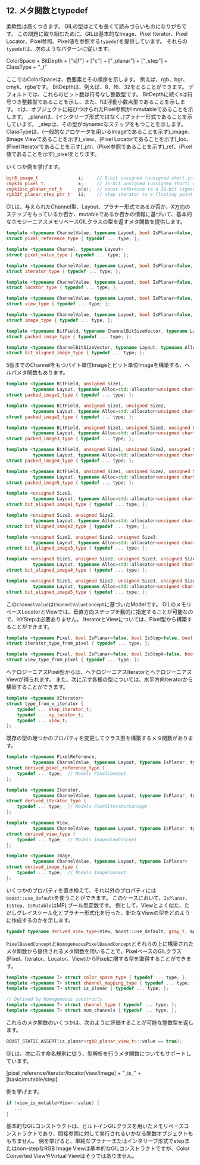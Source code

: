 <!-- Copyright 2014 Hiroaki Nishihara

     Distributed under the Boost Software License, Version 1.0.
     (See accompanying file LICENSE_1_0.txt or copy at
     http://www.boost.org/LICENSE_1_0.txt)
-->

<!-- Copyright 2008 Lubomir Bourdev and Hailin Jin

     Distributed under the Boost Software License, Version 1.0.
     (See accompanying file LICENSE_1_0.txt or copy at
     http://www.boost.org/LICENSE_1_0.txt)
-->

<!--
    Copyright 2005-2007 Adobe Systems Incorporated
    Distributed under the MIT License (see accompanying file LICENSE_1_0_0.txt
    or a copy at http://stlab.adobe.com/licenses.html)

    Some files are held under additional license.
    Please see "http://stlab.adobe.com/licenses.html" for more information.
-->

## 12. メタ関数とtypedef
柔軟性は高くつきます。
GILの型はとても長くて読みづらいものになりがちです。
この問題に取り組むために、GILは基本的なImage、Pixel Iterator、Pixel Locator、Pixel参照、Pixel値を参照する`typedef`を提供しています。
それらの`typedef`は、次のようなパターンに従います。

ColorSpace + BitDepth + ["s|f"] + ["c"] + ["_planar"] + ["_step"] + ClassType + "_t"

ここでのColorSpaceは、色要素とその順序を示します。
例えば、rgb、bgr、cmyk、rgbaです。
BitDepthは、例えば、8、16、32をとることができます。
デフォルトでは、これらのビット数は符号なし整数型です。
BitDepthに続くsは符号つき整数型であることを示し、また、fは浮動小数点型であることを示します。
cは、オブジェクトに結びつけられたPixel参照がimmutableであることを示します。
_planarは、(インタリーブ形式ではなく、)プラナー形式であることを示しています。
_stepは、その型がdynamicなステップをもつことを示します。
ClassTypeは、(一般的なアロケータを用いるImageであることを示す)_image、(Image Viewであることを示す)_view、(Pixel Locatorであることを示す)_loc、(Pixel Iteratorであることを示す)_ptr、(Pixel参照であることを示す)_ref、(Pixel値であることを示す)_pixelをとります。

いくつか例を挙げます。

```cpp
bgr8_image_t               i;     // 8-bit unsigned (unsigned char) interleaved BGR image
cmyk16_pixel_t;            x;     // 16-bit unsigned (unsigned short) CMYK pixel value;
cmyk16sc_planar_ref_t      p(x);  // const reference to a 16-bit signed integral (signed short) planar CMYK pixel x.
rgb32f_planar_step_ptr_t   ii;    // step iterator to a floating point 32-bit (float) planar RGB pixel.
```

GILは、与えられたChannel型、Layout、プラナー形式であるか否か、X方向のステップをもっているか否か、mutableであるか否かの情報に基づいて、基本的なホモジーニアスメモリベースGILクラスの型を返すメタ関数を提供します。

```cpp
template <typename ChannelValue, typename Layout, bool IsPlanar=false,                     bool IsMutable=true>
struct pixel_reference_type { typedef ... type; };

template <typename Channel, typename Layout>
struct pixel_value_type { typedef ... type; };

template <typename ChannelValue, typename Layout, bool IsPlanar=false, bool IsStep=false,  bool IsMutable=true>
struct iterator_type { typedef ... type; };

template <typename ChannelValue, typename Layout, bool IsPlanar=false, bool IsXStep=false, bool IsMutable=true>
struct locator_type { typedef ... type; };

template <typename ChannelValue, typename Layout, bool IsPlanar=false, bool IsXStep=false, bool IsMutable=true>
struct view_type { typedef ... type; };

template <typename ChannelValue, typename Layout, bool IsPlanar=false, typename Alloc=std::allocator<unsigned char> >
struct image_type { typedef ... type; };

template <typename BitField, typename ChannelBitSizeVector, typename Layout, typename Alloc=std::allocator<unsigned char> >
struct packed_image_type { typedef ... type; };

template <typename ChannelBitSizeVector, typename Layout, typename Alloc=std::allocator<unsigned char> >
struct bit_aligned_image_type { typedef ... type; };
```

5個までのChannelをもつバイト単位Imageとビット単位Imageを構築する、ヘルパメタ関数もあります。

```cpp
template <typename BitField, unsigned Size1,
          typename Layout, typename Alloc=std::allocator<unsigned char> >
struct packed_image1_type { typedef ... type; };

template <typename BitField, unsigned Size1, unsigned Size2,
          typename Layout, typename Alloc=std::allocator<unsigned char> >
struct packed_image2_type { typedef ... type; };

template <typename BitField, unsigned Size1, unsigned Size2, unsigned Size3,
          typename Layout, typename Alloc=std::allocator<unsigned char> >
struct packed_image3_type { typedef ... type; };

template <typename BitField, unsigned Size1, unsigned Size2, unsigned Size3, unsigned Size4,
          typename Layout, typename Alloc=std::allocator<unsigned char> >
struct packed_image4_type { typedef ... type; };

template <typename BitField, unsigned Size1, unsigned Size2, unsigned Size3, unsigned Size4, unsigned Size5,
          typename Layout, typename Alloc=std::allocator<unsigned char> >
struct packed_image5_type { typedef ... type; };

template <unsigned Size1,
          typename Layout, typename Alloc=std::allocator<unsigned char> >
struct bit_aligned_image1_type { typedef ... type; };

template <unsigned Size1, unsigned Size2,
          typename Layout, typename Alloc=std::allocator<unsigned char> >
struct bit_aligned_image2_type { typedef ... type; };

template <unsigned Size1, unsigned Size2, unsigned Size3,
          typename Layout, typename Alloc=std::allocator<unsigned char> >
struct bit_aligned_image3_type { typedef ... type; };

template <unsigned Size1, unsigned Size2, unsigned Size3, unsigned Size4,
          typename Layout, typename Alloc=std::allocator<unsigned char> >
struct bit_aligned_image4_type { typedef ... type; };

template <unsigned Size1, unsigned Size2, unsigned Size3, unsigned Size4, unsigned Size5,
          typename Layout, typename Alloc=std::allocator<unsigned char> >
struct bit_aligned_image5_type { typedef ... type; };
```

この`ChannelValue`は`ChannelValueConcept`に基づいたModelです。
GILのメモリベースLocatorとViewでは、垂直方向ステップを動的に指定することが可能なので、IsYStepは必要ありません。
IteratorとViewについては、Pixel型から構築することができます。

```cpp
template <typename Pixel, bool IsPlanar=false, bool IsStep=false, bool IsMutable=true>
struct iterator_type_from_pixel { typedef ... type; };

template <typename Pixel, bool IsPlanar=false, bool IsStepX=false, bool IsMutable=true>
struct view_type_from_pixel { typedef ... type; };
```

ヘテロジーニアスPixel型からは、ヘテロジーニアスIteratorとヘテロジーニアスViewが得られます。
また、次に示す各種の型については、水平方向Iteratorから構築することができます。

```cpp
template <typename XIterator>
struct type_from_x_iterator {
    typedef ... step_iterator_t;
    typedef ... xy_locator_t;
    typedef ... view_t;
};
```

既存の型の幾つかのプロパティを変更してクラス型を構築するメタ関数があります。

```cpp
template <typename PixelReference,
          typename ChannelValue, typename Layout, typename IsPlanar, typename IsMutable>
struct derived_pixel_reference_type {
    typedef ... type;  // Models PixelConcept
};

template <typename Iterator,
          typename ChannelValue, typename Layout, typename IsPlanar, typename IsStep, typename IsMutable>
struct derived_iterator_type {
    typedef ... type;  // Models PixelIteratorConcept
};

template <typename View,
          typename ChannelValue, typename Layout, typename IsPlanar, typename IsXStep, typename IsMutable>
struct derived_view_type {
    typedef ... type;  // Models ImageViewConcept
};

template <typename Image,
          typename ChannelValue, typename Layout, typename IsPlanar>
struct derived_image_type {
    typedef ... type;  // Models ImageConcept
};
```

いくつかのプロパティを置き換えて、それ以外のプロパティには`boost::use_default`を使うことができます。
このケースにおいて、`IsPlanar`、`IsStep`、`IsMutable`はMPLブール型定数です。
例として、Viewとよく似た、ただしグレイスケール化とプラナー形式化を行った、新たなViewの型をどのように作成するのかを示します。

```cpp
typedef typename derived_view_type<View, boost::use_default, gray_t, mpl::true_>::type VT;
```

`PixelBasedConcept`と`HomogeneousPixelBasedConcept`とそれらの上に構築されたメタ関数から提供されるメタ関数を用いることで、PixelベースのGILクラス(Pixel、Iterator、Locator、View)からPixelに関する型を取得することができます。

```cpp
template <typename T> struct color_space_type { typedef ... type; };
template <typename T> struct channel_mapping_type { typedef ... type; };
template <typename T> struct is_planar { typedef ... type; };

// Defined by homogeneous constructs
template <typename T> struct channel_type { typedef ... type; };
template <typename T> struct num_channels { typedef ... type; };
```

これらのメタ関数のいくつかは、次のように評価することが可能な整数型を返します。

```cpp
BOOST_STATIC_ASSERT(is_planar<rgb8_planar_view_t>::value == true);
```

GILは、次に示す命名規則に従う、型解析を行うメタ関数についてもサポートしています。

[pixel\_reference/iterator/locator/view/image] + "\_is_" + [basic/mutable/step].

例を挙げます。

```cpp
if (view_is_mutable<View>::value) {
   ...
}
```

基本的なGILコンストラクトは、ビルトインGILクラスを用いたメモリベースコンストラクトであり、間接参照に対して実行されるいかなる関数オブジェクトももちません。
例を挙げると、単純なプラナーまたはインタリーブ形式でstepまたはnon-stepなRGB Image Viewは基本的なGILコンストラクトですが、Color Converted ViewやVirtual Viewはそうではありません。
